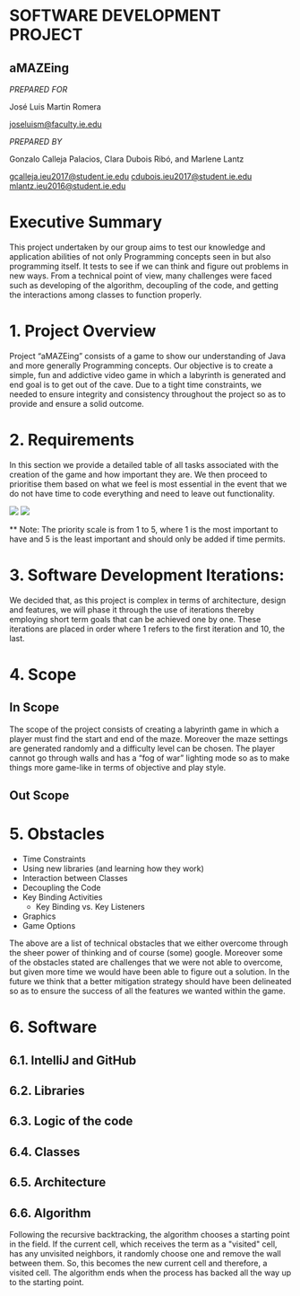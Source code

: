 # SOFTWARE DEVELOPMENT PROJECT
## aMAZEing

_PREPARED FOR_

José Luis Martin Romera

joseluism@faculty.ie.edu 

_PREPARED BY_

Gonzalo Calleja Palacios, Clara Dubois Ribó, and Marlene Lantz

gcalleja.ieu2017@student.ie.edu
cdubois.ieu2017@student.ie.edu
mlantz.ieu2016@student.ie.edu  

# Executive Summary
This project undertaken by our group aims to test our knowledge and application abilities of not only Programming concepts seen in but also programming itself. It tests to see if we can think and figure out problems in new ways. From a technical point of view, many challenges were faced such as developing of the algorithm, decoupling of the code, and getting the interactions among classes to function properly. 

# 1. Project Overview
Project “aMAZEing” consists of a game to show our understanding of Java and more generally Programming concepts. Our objective is to create a simple, fun and addictive video game in which a labyrinth is generated and end goal is to get out of the cave. 
Due to a tight time constraints, we needed to ensure integrity and consistency throughout the project so as to provide and ensure a solid outcome. 
# 2. Requirements
In this section we provide a detailed table of all tasks associated with the creation of the game and how important they are. We then proceed to prioritise them based on what we feel is most essential in the event that we do not have time to code everything and need to leave out functionality.

![](https://user-images.githubusercontent.com/42964691/70002094-54fa7d00-155f-11ea-929a-dbcd60a57a50.png)
![](https://user-images.githubusercontent.com/42964691/70002086-52982300-155f-11ea-9261-b34d27d53537.png)


** Note: The priority scale is from 1 to 5, where 1 is the most important to have and 5 is the least important and should only be added if time permits.

# 3. Software Development Iterations:
We decided that, as this project is complex in terms of architecture, design and features, we will phase it through the use of  iterations thereby employing short term goals that can be achieved one by one. These iterations are placed in order where 1 refers to the first iteration and 10, the last.

# 4. Scope
## In Scope
The scope of the project consists of creating a labyrinth game in which a player must find the start and end of the maze. Moreover the maze settings are generated randomly and a difficulty level can be chosen. The player cannot go through walls and has a “fog of war” lighting mode so as to make things more game-like in terms of objective and play style. 

## Out Scope

# 5. Obstacles
* Time Constraints
* Using new libraries (and learning how they work)
* Interaction between Classes
* Decoupling the Code
* Key Binding Activities
  * Key Binding vs. Key Listeners
* Graphics
* Game Options

The above are a list of technical obstacles that we either overcome through the sheer power of thinking and of course (some) google. Moreover some of the obstacles stated are challenges that we were not able to overcome, but given more time we would have been able to figure out a solution. In the future we think that a better mitigation strategy should have been delineated so as to ensure the success of all the features we wanted within the game. 

# 6. Software
## 6.1. IntelliJ and GitHub
## 6.2. Libraries
## 6.3. Logic of the code
## 6.4. Classes
## 6.5. Architecture
## 6.6. Algorithm
Following the recursive backtracking, the algorithm chooses a starting point in the field. If the current cell, which receives the term as a "visited" cell, has any unvisited neighbors, it randomly choose one and remove the wall between them. So, this becomes the new current cell and therefore, a visited cell. The algorithm ends when the process has backed all the way up to the starting point.


